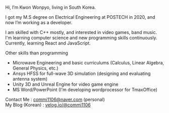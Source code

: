 Hi, I’m Kwon Wonpyo, living in South Korea.

I got my M.S degree on Electrical Engineering at POSTECH in 2020,
and now I’m working  as a developer.

I am skilled with C++ mostly, and interested in video games, band music.
I'm learning computer science and new programming skills continuously. Currently, learning React and JavaScript.

Other skills than programming
- Microwave Engineering and basic curriculums (Calculus, Linear Algebra, General Physics, etc.)
- Ansys HFSS for full-wave 3D simulation (designing and evaluating antenna system)
- Unity 3D and Unreal Engine for video game engine
- MS Word/PowerPoint (I'm developing wordprocessor for TmaxOffice)

Contact Me : commi1106@naver.com (personal)\
My Blog (Korean) : [velog.io/@commi1106](velog.io/@commi1106)
<!---
KwonWonpyo/KwonWonpyo is a ✨ special ✨ repository because its `README.md` (this file) appears on your GitHub profile.
You can click the Preview link to take a look at your changes.
--->
